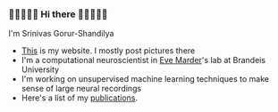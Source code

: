 ### 🦀🦀🦀🦀🦀 Hi there 🦀🦀🦀🦀🦀

I'm Srinivas Gorur-Shandilya

- [This](https://srinivas.gs/) is my website. I mostly post pictures there
- I'm a computational neuroscientist in [Eve Marder](https://en.wikipedia.org/wiki/Eve_Marder)'s lab at Brandeis University
- I'm working on unsupervised machine learning techniques to make sense of large neural recordings
- Here's a list of my [publications](https://scholar.google.com/citations?user=lTu-VxIAAAAJ&hl=en). 

